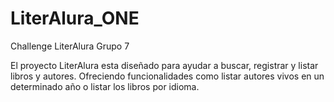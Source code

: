 # LiterAlura_ONE
Challenge LiterAlura Grupo 7 

El proyecto LiterAlura esta diseñado para ayudar a buscar, registrar y listar libros y autores. Ofreciendo funcionalidades como listar autores vivos en un determinado año o listar los libros por idioma.

